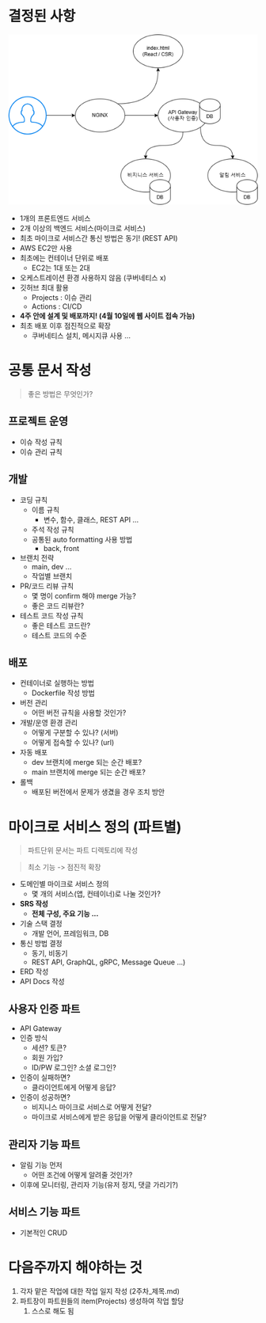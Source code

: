 # 결정된 사항

![mumulbo_MVP.png](mumulbo_MVP.png)

- 1개의 프론트엔드 서비스
- 2개 이상의 백엔드 서비스(마이크로 서비스)
- 최초 마이크로 서비스간 통신 방법은 동기! (REST API)
- AWS EC2만 사용
- 최초에는 컨테이너 단위로 배포
  - EC2는 1대 또는 2대
- 오케스트레이션 환경 사용하지 않음 (쿠버네티스 x)
- 깃허브 최대 활용
  - Projects : 이슈 관리
  - Actions : CI/CD
- **4주 안에 설계 및 배포까지! (4월 10일에 웹 사이트 접속 가능)**
- 최초 배포 이후 점진적으로 확장
  - 쿠버네티스 설치, 메시지큐 사용 ...

# 공통 문서 작성

> 좋은 방법은 무엇인가?

## 프로젝트 운영

- 이슈 작성 규칙
- 이슈 관리 규칙

## 개발

- 코딩 규칙
    - 이름 규칙
        - 변수, 함수, 클래스, REST API ...
    - 주석 작성 규칙
    - 공통된 auto formatting 사용 방법
        - back, front
- 브랜치 전략
    - main, dev ...
    - 작업별 브랜치
- PR/코드 리뷰 규칙
    - 몇 명이 confirm 해야 merge 가능?
    - 좋은 코드 리뷰란?
- 테스트 코드 작성 규칙
    - 좋은 테스트 코드란?
    - 테스트 코드의 수준

## 배포

- 컨테이너로 실행하는 방법
  - Dockerfile 작성 방법
- 버전 관리
  - 어떤 버전 규칙을 사용할 것인가?
- 개발/운영 환경 관리
  - 어떻게 구분할 수 있나? (서버)
  - 어떻게 접속할 수 있나? (url)
- 자동 배포
    - dev 브랜치에 merge 되는 순간 배포?
    - main 브랜치에 merge 되는 순간 배포?
- 롤백
    - 배포된 버전에서 문제가 생겼을 경우 조치 방안

# 마이크로 서비스 정의 (파트별)

> 파트단위 문서는 파트 디렉토리에 작성

> 최소 기능 -> 점진적 확장

- 도메인별 마이크로 서비스 정의
  - 몇 개의 서비스(앱, 컨테이너)로 나눌 것인가?
- **SRS 작성**
  - **전체 구성, 주요 기능 ...**
- 기술 스택 결정
  - 개발 언어, 프레임워크, DB
- 통신 방법 결정
  - 동기, 비동기
  - REST API, GraphQL, gRPC, Message Queue ...)
- ERD 작성
- API Docs 작성

## 사용자 인증 파트

- API Gateway
- 인증 방식
  - 세션? 토큰?
  - 회원 가입?
  - ID/PW 로그인? 소셜 로그인?
- 인증이 실패하면?
  - 클라이언트에게 어떻게 응답?
- 인증이 성공하면?
  - 비지니스 마이크로 서비스로 어떻게 전달?
  - 마이크로 서비스에게 받은 응답을 어떻게 클라이언트로 전달?

## 관리자 기능 파트

- 알림 기능 먼저
  - 어떤 조건에 어떻게 알려줄 것인가?
- 이후에 모니터링, 관리자 기능(유저 정지, 댓글 가리기?)

## 서비스 기능 파트

- 기본적인 CRUD

# 다음주까지 해야하는 것

1. 각자 맡은 작업에 대한 작업 일지 작성 (2주차_제목.md)
2. 파트장이 파트원들의 item(Projects) 생성하여 작업 할당
   1. 스스로 해도 됨